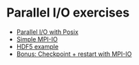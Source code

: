 # Parallel I/O exercises

- [Parallel I/O with Posix](posix)
- [Simple MPI-IO](mpi-io)
- [HDF5 example](hdf5)
- [Bonus: Checkpoint + restart with MPI-IO](../heat-restart)
